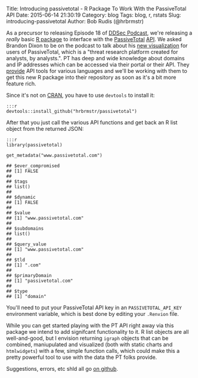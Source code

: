 Title: Introducing passivetotal - R Package To Work With the PassiveTotal API
Date: 2015-06-14 21:30:19
Category: blog
Tags: blog, r, rstats
Slug: introducing-passivetotal
Author: Bob Rudis (@hrbrmstr)

As a precursor to releasing Episode 18 of [DDSec Podcast](http://podcast.datadrivensecurity.info), we're releasing a _really_ basic [R package](https://github.com/hrbrmstr/passivetotal) to interface with the [PassiveTotal](https://www.passivetotal.org/) [API](https://www.passivetotal.org/api/docs). We asked Brandon Dixon to be on the podcast to talk about his [new visualization](http://blog.passivetotal.org/rethinking-passive-dns-results/) for users of PassiveTotal, which is a "threat research platform created for analysts, by analysts.". PT has deep and wide knowledge about domains and IP addresses which can be accessed via their portal or their API. They [provide](https://github.com/passivetotal/passivetotal_tools) API tools for various languages and we'll be working with them to get this new R package into their repository as soon as it's a bit more feature rich.

Since it's not on [CRAN](http://cran.r-project.org), you have to use `devtools` to install it:

    :::r
    devtools::install_github("hrbrmstr/passivetotal")

After that you just call the various API functions and get back an R list object from the returned JSON:

    :::r
    library(passivetotal)
    
    get_metadata("www.passivetotal.com")
    
    ## $ever_compromised
    ## [1] FALSE
    ## 
    ## $tags
    ## list()
    ## 
    ## $dynamic
    ## [1] FALSE
    ## 
    ## $value
    ## [1] "www.passivetotal.com"
    ## 
    ## $subdomains
    ## list()
    ## 
    ## $query_value
    ## [1] "www.passivetotal.com"
    ## 
    ## $tld
    ## [1] ".com"
    ## 
    ## $primaryDomain
    ## [1] "passivetotal.com"
    ## 
    ## $type
    ## [1] "domain"

You'll need to put your PassiveTotal API key in an `PASSIVETOTAL_API_KEY` environment variable, which is best done by editing your `.Renvion` file.

While you can get started playing with the PT API right away via this package we intend to add signifcant functionality to it. R list objects are all well-and-good, but I envision returning `igraph` objects that can be combined, maniupulated and visualized (both with static charts and `htmlwidgets`) with a few, simple function calls, which could make this a pretty powerful tool to use with the data the PT folks provide.

Suggestions, errors, etc shld all go [on github](https://github.com/hrbrmstr/passivetotal/issues).